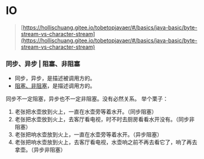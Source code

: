 # IO
> [https://hollischuang.gitee.io/tobetopjavaer/#/basics/java-basic/byte-stream-vs-character-stream](https://hollischuang.gitee.io/tobetopjavaer/#/basics/java-basic/byte-stream-vs-character-stream)

### 同步、异步 | 阻塞、非阻塞

- 同步，异步，是描述被调用方的。
- [阻塞、非阻塞](https://hollischuang.gitee.io/tobetopjavaer/#/basics/java-basic/block-vs-non-blocking)，是描述调用方的。

同步不一定阻塞，异步也不一定非阻塞。没有必然关系。
举个栗子：

1. 老张把水壶放到火上，一直在水壶旁等着水开。（同步阻塞） 
2. 老张把水壶放到火上，去客厅看电视，时不时去厨房看看水开没有。（同步非阻塞） 
3. 老张把响水壶放到火上，一直在水壶旁等着水开。（异步阻塞） 
4. 老张把响水壶放到火上，去客厅看电视，水壶响之前不再去看它了，响了再去拿壶。（异步非阻塞）

